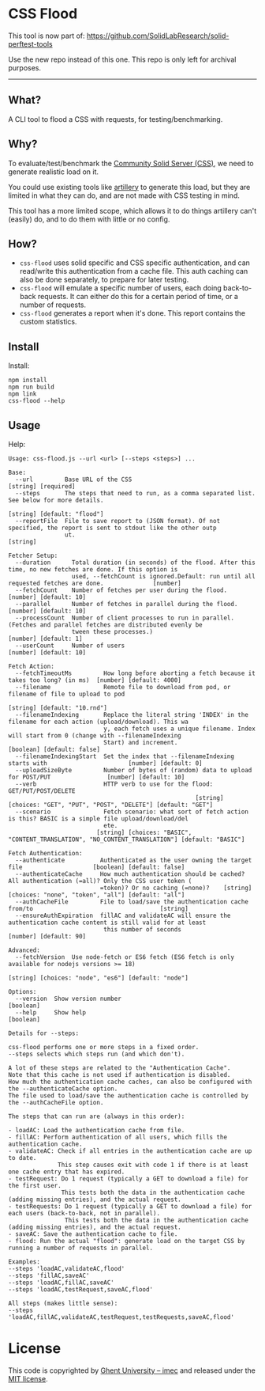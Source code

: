 # CSS Flood

This tool is now part of: https://github.com/SolidLabResearch/solid-perftest-tools

Use the new repo instead of this one. This repo is only left for archival purposes.

---


## What?

A CLI tool to flood a CSS with requests, for testing/benchmarking.

## Why?

To evaluate/test/benchmark the [Community Solid Server (CSS)](https://github.com/CommunitySolidServer/CommunitySolidServer), we need to generate realistic load on it.

You could use existing tools like [artillery](https://www.artillery.io/) to generate this load, but they are limited in what they can do, and are not made with CSS testing in mind.

This tool has a more limited scope, which allows it to do things artillery can't (easily) do, and to do them with little or no config.

## How?

- `css-flood` uses solid specific and CSS specific authentication, and can read/write this authentication from a cache file. This auth caching can also be done separately, to prepare for later testing.
- `css-flood` will emulate a specific number of users, each doing back-to-back requests. It can either do this for a certain period of time, or a number of requests.
- `css-flood` generates a report when it's done. This report contains the custom statistics.

## Install

Install:

```
npm install
npm run build
npm link
css-flood --help
```

## Usage

Help:

```
Usage: css-flood.js --url <url> [--steps <steps>] ...

Base:
  --url         Base URL of the CSS                                                                  [string] [required]
  --steps       The steps that need to run, as a comma separated list. See below for more details.
                                                                                             [string] [default: "flood"]
  --reportFile  File to save report to (JSON format). Of not specified, the report is sent to stdout like the other outp
                ut.                                                                                             [string]

Fetcher Setup:
  --duration      Total duration (in seconds) of the flood. After this time, no new fetches are done. If this option is
                  used, --fetchCount is ignored.Default: run until all requested fetches are done.              [number]
  --fetchCount    Number of fetches per user during the flood.                                    [number] [default: 10]
  --parallel      Number of fetches in parallel during the flood.                                 [number] [default: 10]
  --processCount  Number of client processes to run in parallel. (Fetches and parallel fetches are distributed evenly be
                  tween these processes.)                                                          [number] [default: 1]
  --userCount     Number of users                                                                 [number] [default: 10]

Fetch Action:
  --fetchTimeoutMs         How long before aborting a fetch because it takes too long? (in ms)  [number] [default: 4000]
  --filename               Remote file to download from pod, or filename of file to upload to pod
                                                                                            [string] [default: "10.rnd"]
  --filenameIndexing       Replace the literal string 'INDEX' in the filename for each action (upload/download). This wa
                           y, each fetch uses a unique filename. Index will start from 0 (change with --filenameIndexing
                           Start) and increment.                                              [boolean] [default: false]
  --filenameIndexingStart  Set the index that --filenameIndexing starts with                       [number] [default: 0]
  --uploadSizeByte         Number of bytes of (random) data to upload for POST/PUT                [number] [default: 10]
  --verb                   HTTP verb to use for the flood: GET/PUT/POST/DELETE
                                                     [string] [choices: "GET", "PUT", "POST", "DELETE"] [default: "GET"]
  --scenario               Fetch scenario: what sort of fetch action is this? BASIC is a simple file upload/download/del
                           ete.
                         [string] [choices: "BASIC", "CONTENT_TRANSLATION", "NO_CONTENT_TRANSLATION"] [default: "BASIC"]

Fetch Authentication:
  --authenticate          Authenticated as the user owning the target file                    [boolean] [default: false]
  --authenticateCache     How much authentication should be cached? All authentication (=all)? Only the CSS user token (
                          =token)? Or no caching (=none)?    [string] [choices: "none", "token", "all"] [default: "all"]
  --authCacheFile         File to load/save the authentication cache from/to                                    [string]
  --ensureAuthExpiration  fillAC and validateAC will ensure the authentication cache content is still valid for at least
                           this number of seconds                                                 [number] [default: 90]

Advanced:
  --fetchVersion  Use node-fetch or ES6 fetch (ES6 fetch is only available for nodejs versions >= 18)
                                                                     [string] [choices: "node", "es6"] [default: "node"]

Options:
  --version  Show version number                                                                               [boolean]
  --help     Show help                                                                                         [boolean]

Details for --steps:

css-flood performs one or more steps in a fixed order.
--steps selects which steps run (and which don't).

A lot of these steps are related to the "Authentication Cache".
Note that this cache is not used if authentication is disabled.
How much the authentication cache caches, can also be configured with the --authenticateCache option.
The file used to load/save the authentication cache is controlled by the --authCacheFile option.

The steps that can run are (always in this order):

- loadAC: Load the authentication cache from file.
- fillAC: Perform authentication of all users, which fills the authentication cache.
- validateAC: Check if all entries in the authentication cache are up to date.
              This step causes exit with code 1 if there is at least one cache entry that has expired.
- testRequest: Do 1 request (typically a GET to download a file) for the first user.
               This tests both the data in the authentication cache (adding missing entries), and the actual request.
- testRequests: Do 1 request (typically a GET to download a file) for each users (back-to-back, not in parallel).
                This tests both the data in the authentication cache (adding missing entries), and the actual request.
- saveAC: Save the authentication cache to file.
- flood: Run the actual "flood": generate load on the target CSS by running a number of requests in parallel.

Examples:
--steps 'loadAC,validateAC,flood'
--steps 'fillAC,saveAC'
--steps 'loadAC,fillAC,saveAC'
--steps 'loadAC,testRequest,saveAC,flood'

All steps (makes little sense):
--steps 'loadAC,fillAC,validateAC,testRequest,testRequests,saveAC,flood'

```

# License

This code is copyrighted by [Ghent University – imec](http://idlab.ugent.be/) and released under the [MIT license](http://opensource.org/licenses/MIT).
